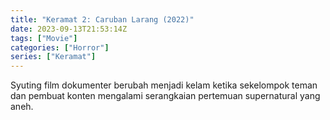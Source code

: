 ```yaml
---
title: "Keramat 2: Caruban Larang (2022)"
date: 2023-09-13T21:53:14Z
tags: ["Movie"]
categories: ["Horror"]
series: ["Keramat"]
---
```


Syuting film dokumenter berubah menjadi kelam ketika sekelompok teman dan pembuat konten mengalami serangkaian pertemuan supernatural yang aneh.

  <mux-player stream-type="on-demand"
  src="https://kp3d-my.sharepoint.com/personal/ryoo_kp3d_onmicrosoft_com/_layouts/15/download.aspx?share=EdWWGmhRSExEiiWFKgb53pUBk69xq0x_k3HerfKQN8SLgQ" metadata-video-title="Keramat 2: Caruban Larang (2022)" prefer-playback="mse" controls>
  </mux-player>
  
  
  <script src="https://cdn.jsdelivr.net/npm/@mux/mux-player"></script>
  
   <script id="jLCrO8OUKRvHNmMv4xfW573d02y02Bagqb4ciAd89dDZc" type="application/ld+json">
 {
  "@context": "https://schema.org/",
  "@type": "VideoObject",
  "name": "Keramat 2: Caruban Larang (2022)",
  "contentUrl": "https://stream.mux.com/jLCrO8OUKRvHNmMv4xfW573d02y02Bagqb4ciAd89dDZc.m3u8?quality=auto",
  "thumbnailUrl": "https://www.themoviedb.org/t/p/original/9lxnTeeLJZrh04OTaKETakvqdog.jpg?width=314&fit_mode=preserve&time=25",
  "uploadDate": "2023-09-13T21:53:14Z",
}

</script>